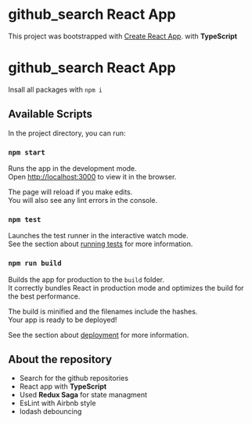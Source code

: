 # github_search React App

This project was bootstrapped with [Create React App](https://github.com/facebook/create-react-app). with **TypeScript**

# github_search React App

Insall all packages with `npm i`

## Available Scripts

In the project directory, you can run:

### `npm start`

Runs the app in the development mode.\
Open [http://localhost:3000](http://localhost:3000) to view it in the browser.

The page will reload if you make edits.\
You will also see any lint errors in the console.

### `npm test`

Launches the test runner in the interactive watch mode.\
See the section about [running tests](https://facebook.github.io/create-react-app/docs/running-tests) for more information.

### `npm run build`

Builds the app for production to the `build` folder.\
It correctly bundles React in production mode and optimizes the build for the best performance.

The build is minified and the filenames include the hashes.\
Your app is ready to be deployed!

See the section about [deployment](https://facebook.github.io/create-react-app/docs/deployment) for more information.

## About the repository

- Search for the github repositories
- React app with **TypeScript**
- Used **Redux Saga** for state managment
- EsLint with Airbnb style 
- lodash debouncing
